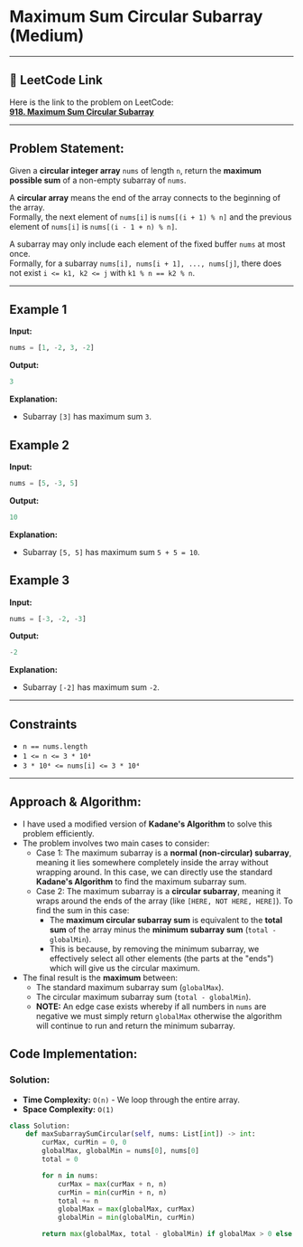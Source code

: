 # Maximum Sum Circular Subarray (Medium)

---

## 🔗 LeetCode Link

Here is the link to the problem on LeetCode:  
[**918. Maximum Sum Circular Subarray**](https://leetcode.com/problems/maximum-sum-circular-subarray/)

---

## **Problem Statement:**

Given a **circular integer array** `nums` of length `n`, return the **maximum possible sum** of a non-empty subarray of `nums`.

A **circular array** means the end of the array connects to the beginning of the array.  
Formally, the next element of `nums[i]` is `nums[(i + 1) % n]` and the previous element of `nums[i]` is `nums[(i - 1 + n) % n]`.

A subarray may only include each element of the fixed buffer `nums` at most once.  
Formally, for a subarray `nums[i], nums[i + 1], ..., nums[j]`, there does not exist `i <= k1, k2 <= j` with `k1 % n == k2 % n`.

---

## **Example 1**

**Input:**
```python
nums = [1, -2, 3, -2]
```

**Output:**
```python
3
```

**Explanation:**
- Subarray `[3]` has maximum sum `3`.

## **Example 2**

**Input:**
```python
nums = [5, -3, 5]
```

**Output:**
```python
10
```

**Explanation:**
- Subarray `[5, 5]` has maximum sum `5 + 5 = 10`.

## **Example 3**

**Input:**
```python
nums = [-3, -2, -3]
```

**Output:**
```python
-2
```

**Explanation:**
- Subarray `[-2]` has maximum sum `-2`.

---

## **Constraints**

- `n == nums.length`
- `1 <= n <= 3 * 10⁴`
- `3 * 10⁴ <= nums[i] <= 3 * 10⁴`

---

## Approach & Algorithm:

- I have used a modified version of **Kadane's Algorithm** to solve this problem efficiently.
- The problem involves two main cases to consider:
  - Case 1: The maximum subarray is a **normal (non-circular) subarray**, meaning it lies somewhere completely inside the array without wrapping around. In this case, we can directly use the standard **Kadane's Algorithm** to find the maximum subarray sum.
  - Case 2: The maximum subarray is a **circular subarray**, meaning it wraps around the ends of the array (like `[HERE, NOT HERE, HERE]`). To find the sum in this case:
    - The **maximum circular subarray sum** is equivalent to the **total sum** of the array minus the **minimum subarray sum** (`total - globalMin`).
    - This is because, by removing the minimum subarray, we effectively select all other elements (the parts at the "ends") which will give us the circular maximum.
- The final result is the **maximum** between:
  - The standard maximum subarray sum (`globalMax`).
  - The circular maximum subarray sum (`total - globalMin`).
  - **NOTE:** An edge case exists whereby if all numbers in `nums` are negative we must simply return `globalMax` otherwise the algorithm will continue to run and return the minimum subarray.

## Code Implementation:

### Solution:

- **Time Complexity:** `O(n)` - We loop through the entire array.
- **Space Complexity:** `O(1)`

```python
class Solution:
    def maxSubarraySumCircular(self, nums: List[int]) -> int:
        curMax, curMin = 0, 0
        globalMax, globalMin = nums[0], nums[0]
        total = 0

        for n in nums:
            curMax = max(curMax + n, n)
            curMin = min(curMin + n, n)
            total += n
            globalMax = max(globalMax, curMax)
            globalMin = min(globalMin, curMin)

        return max(globalMax, total - globalMin) if globalMax > 0 else globalMax
```